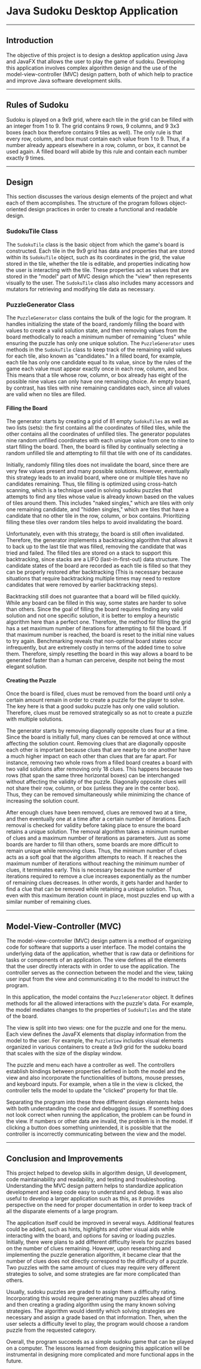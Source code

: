 # Java Sudoku Desktop Application

---

## Introduction

The objective of this project is to design a desktop application using Java and JavaFX that allows the user to play the game of sudoku. Developing this application involves complex algorithm design and the use of the model-view-controller (MVC) design pattern, both of which help to practice and improve Java software development skills.

---

## Rules of Sudoku

Sudoku is played on a 9x9 grid, where each tile in the grid can be filled with an integer from 1 to 9. The grid contains 9 rows, 9 columns, and 9 3x3 boxes (each box therefore contains 9 tiles as well). The only rule is that every row, column, and box must contain each value from 1 to 9. Thus, if a number already appears elsewhere in a row, column, or box, it cannot be used again. A filled board will abide by this rule and contain each number exactly 9 times.

---

## Design

This section discusses the various design elements of the project and what each of them accomplishes. The structure of the program follows object-oriented design practices in order to create a functional and readable design.

### SudokuTile Class

The `SudokuTile` class is the basic object from which the game's board is constructed. Each tile in the 9x9 grid has data and properties that are stored within its `SudokuTile` object, such as its coordinates in the grid, the value stored in the tile, whether the tile is editable, and properties indicating how the user is interacting with the tile. These properties act as values that are stored in the "model" part of MVC design which the "view" then represents visually to the user. The `SudokuTile` class also includes many accessors and mutators for retrieving and modifying tile data as necessary.

### PuzzleGenerator Class

The `PuzzleGenerator` class contains the bulk of the logic for the program. It handles initializing the state of the board, randomly filling the board with values to create a valid solution state, and then removing values from the board methodically to reach a minimum number of remaining "clues" while ensuring the puzzle has only one unique solution. The `PuzzleGenerator` uses methods in the `SudokuTile` class to keep track of the remaining valid values for each tile, also known as "candidates." In a filled board, for example, each tile has only one candidate equal to its value, since by the rules of the game each value must appear exactly once in each row, column, and box. This means that a tile whose row, column, or box already has eight of the possible nine values can only have one remaining choice. An empty board, by contrast, has tiles with nine remaining candidates each, since all values are valid when no tiles are filled.

#### Filling the Board

The generator starts by creating a grid of 81 empty `SudokuTiles` as well as two lists (sets): the first contains all the coordinates of filled tiles, while the other contains all the coordinates of unfilled tiles. The generator populates nine random unfilled coordinates with each unique value from one to nine to start filling the board. Then, the board is filled by continually selecting a random unfilled tile and attempting to fill that tile with one of its candidates.

Initially, randomly filling tiles does not invalidate the board, since there are very few values present and many possible solutions. However, eventually this strategy leads to an invalid board, where one or multiple tiles have no candidates remaining. Thus, tile filling is optimized using cross-hatch scanning, which is a technique used in solving sudoku puzzles that attempts to find any tiles whose value is already known based on the values of tiles around them. This includes "naked singles," which are tiles with only one remaining candidate, and "hidden singles," which are tiles that have a candidate that no other tile in the row, column, or box contains. Prioritizing filling these tiles over random tiles helps to avoid invalidating the board. 

Unfortunately, even with this strategy, the board is still often invalidated. Therefore, the generator implements a backtracking algorithm that allows it to back up to the last tile that was filled, removing the candidate that was tried and failed. The filled tiles are stored on a stack to support this backtracking, since stacks are a LIFO (last-in-first-out) data structure. The candidate states of the board are recorded as each tile is filled so that they can be properly restored after backtracking (This is necessary because situations that require backtracking multiple times may need to restore candidates that were removed by earlier backtracking steps).

Backtracking still does not guarantee that a board will be filled quickly. While any board can be filled in this way, some states are harder to solve than others. Since the goal of filling the board requires finding any valid solution and not one specific solution, it is better to employ a heuristic algorithm here than a perfect one. Therefore, the method for filling the grid has a set maximum number of iterations for attempting to fill the board. If that maximum number is reached, the board is reset to the initial nine values to try again. Benchmarking reveals that non-optimal board states occur infrequently, but are extremely costly in terms of the added time to solve them. Therefore, simply resetting the board in this way allows a board to be generated faster than a human can perceive, despite not being the most elegant solution.

#### Creating the Puzzle

Once the board is filled, clues must be removed from the board until only a certain amount remain in order to create a puzzle for the player to solve. The key here is that a good sudoku puzzle has only one valid solution. Therefore, clues must be removed strategically so as not to create a puzzle with multiple solutions.

The generator starts by removing diagonally opposite clues four at a time. Since the board is initially full, many clues can be removed at once without affecting the solution count. Removing clues that are diagonally opposite each other is important because clues that are nearby to one another have a much higher impact on each other than clues that are far apart. For instance, removing two whole rows from a filled board creates a board with two valid solutions after removing only 18 clues. This happens because two rows (that span the same three horizontal boxes) can be interchanged without affecting the validity of the puzzle. Diagonally opposite clues will not share their row, column, or box (unless they are in the center box). Thus, they can be removed simultaneously while minimizing the chance of increasing the solution count.

After enough clues have been removed, clues are removed two at a time, and then eventually one at a time after a certain number of iterations. Each removal is checked for validity before taking place to ensure the board retains a unique solution. The removal algorithm takes a minimum number of clues and a maximum number of iterations as parameters. Just as some boards are harder to fill than others, some boards are more difficult to remain unique while removing clues. Thus, the minimum number of clues acts as a soft goal that the algorithm attempts to reach. If it reaches the maximum number of iterations without reaching the minimum number of clues, it terminates early. This is necessary because the number of iterations required to remove a clue increases exponentially as the number of remaining clues decreases. In other words, it gets harder and harder to find a clue that can be removed while retaining a unique solution. Thus, even with this maximum iteration count in place, most puzzles end up with a similar number of remaining clues.

---

## Model-View-Controller (MVC)

The model-view-controller (MVC) design pattern is a method of organizing code for software that supports a user interface. The model contains the underlying data of the application, whether that is raw data or definitions for tasks or components of an application. The view defines all the elements that the user directly interacts with in order to use the application. The controller serves as the connection between the model and the view, taking user input from the view and communicating it to the model to instruct the program. 

In this application, the model contains the `PuzzleGenerator` object. It defines methods for all the allowed interactions with the puzzle's data. For example, the model mediates changes to the properties of `SudokuTiles` and the state of the board. 

The view is split into two views: one for the puzzle and one for the menu. Each view defines the JavaFX elements that display information from the model to the user. For example, the `PuzzleView` includes visual elements organized in various containers to create a 9x9 grid for the sudoku board that scales with the size of the display window.

The puzzle and menu each have a controller as well. The controllers establish bindings between properties defined in both the model and the view and also incorporate the functionalities of buttons, mouse presses, and keyboard inputs. For example, when a tile in the view is clicked, the controller tells the model to update the "clicked" property for that tile.

Separating the program into these three different design elements helps with both understanding the code and debugging issues. If something does not look correct when running the application, the problem can be found in the view. If numbers or other data are invalid, the problem is in the model. If clicking a button does something unintended, it is possible that the controller is incorrectly communicating between the view and the model. 

---

## Conclusion and Improvements

This project helped to develop skills in algorithm design, UI development, code maintainability and readability, and testing and troubleshooting. Understanding the MVC design pattern helps to standardize application development and keep code easy to understand and debug. It was also useful to develop a larger application such as this, as it provides perspective on the need for proper documentation in order to keep track of all the disparate elements of a large program. 

The application itself could be improved in several ways. Additional features could be added, such as hints, highlights and other visual aids while interacting with the board, and options for saving or loading puzzles. Initially, there were plans to add different difficulty levels for puzzles based on the number of clues remaining. However, upon researching and implementing the puzzle generation algorithm, it became clear that the number of clues does not directly correspond to the difficulty of a puzzle. Two puzzles with the same amount of clues may require very different strategies to solve, and some strategies are far more complicated than others.

Usually, sudoku puzzles are graded to assign them a difficulty rating. Incorporating this would require generating many puzzles ahead of time and then creating a grading algorithm using the many known solving strategies. The algorithm would identify which solving strategies are necessary and assign a grade based on that information. Then, when the user selects a difficulty level to play, the program would choose a random puzzle from the requested category.

Overall, the program succeeds as a simple sudoku game that can be played on a computer. The lessons learned from designing this application will be instrumental in designing more complicated and more functional apps in the future.
